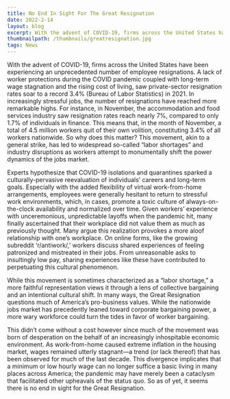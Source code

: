 ```yaml
---
title: No End In Sight For The Great Resignation
date: 2022-2-14
layout: blog
excerpt: With the advent of COVID-19, firms across the United States have been experiencing an unprecedented number of employee resignations. This is what I explore in this paper.
thumbnailpath: /thumbnails/greatresignation.jpg
tags: News
---
```


With the advent of COVID-19, firms across the United States have been experiencing an unprecedented number of employee resignations. A lack of worker protections during the COVID pandemic coupled with long-term wage stagnation and the rising cost of living, saw private-sector resignation rates soar to a record 3.4% (Bureau of Labor Statistics) in 2021. In increasingly stressful jobs, the number of resignations have reached more remarkable highs. For instance, in November, the accommodation and food services industry saw resignation rates reach nearly 7%, compared to only 1.7% of individuals in finance. This means that, in the month of November, a total of 4.5 million workers quit of their own volition, constituting 3.4% of all workers nationwide. So why does this matter? This movement, akin to a general strike, has led to widespread so-called “labor shortages” and industry disruptions as workers attempt to monumentally shift the power dynamics of the jobs market.

Experts hypothesize that COVID-19 isolations and quarantines sparked a culturally-pervasive reevaluation of individuals’ careers and long-term goals. Especially with the added flexibility of virtual work-from-home arrangements, employees were generally hesitant to return to stressful work environments, which, in cases, promote a toxic culture of always-on-the-clock availability and normalized over time. Given workers’ experience with unceremonious, unpredictable layoffs when the pandemic hit, many finally ascertained that their workplace did not value them as much as previously thought. Many argue this realization provokes a more aloof relationship with one’s workplace. On online forms, like the growing subreddit ‘r/antiwork/,’ workers discuss shared experiences of feeling patronized and mistreated in their jobs. From unreasonable asks to insultingly low pay, sharing experiences like these have contributed to perpetuating this cultural phenomenon.

While this movement is sometimes characterized as a “labor shortage,” a more faithful representation views it through a lens of collective bargaining and an intentional cultural shift. In many ways, the Great Resignation questions much of America’s pro-business values. While the nationwide jobs market has precedently leaned toward corporate bargaining power, a more wary workforce could turn the tides in favor of worker bargaining.

This didn’t come without a cost however since much of the movement was born of desperation on the behalf of an increasingly inhospitable economic environment. As work-from-home caused extreme inflation in the housing market, wages remained utterly stagnant—a trend (or lack thereof) that has been observed for much of the last decade. This divergence implicates that a minimum or low hourly wage can no longer suffice a basic living in many places across America; the pandemic may have merely been a cataclysm that facilitated other upheavals of the status quo. So as of yet, it seems there is no end in sight for the Great Resignation.
